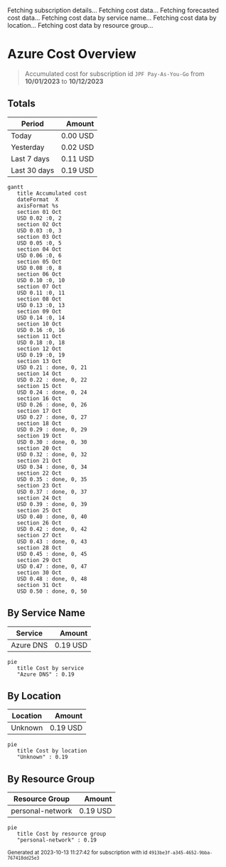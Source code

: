 Fetching subscription details...
Fetching cost data...
Fetching forecasted cost data...
Fetching cost data by service name...
Fetching cost data by location...
Fetching cost data by resource group...
# Azure Cost Overview

> Accumulated cost for subscription id `JPF Pay-As-You-Go` from **10/01/2023** to **10/12/2023**

## Totals

|Period|Amount|
|---|---:|
|Today|0.00 USD|
|Yesterday|0.02 USD|
|Last 7 days|0.11 USD|
|Last 30 days|0.19 USD|

```mermaid
gantt
   title Accumulated cost
   dateFormat  X
   axisFormat %s
   section 01 Oct
   USD 0.02 :0, 2
   section 02 Oct
   USD 0.03 :0, 3
   section 03 Oct
   USD 0.05 :0, 5
   section 04 Oct
   USD 0.06 :0, 6
   section 05 Oct
   USD 0.08 :0, 8
   section 06 Oct
   USD 0.10 :0, 10
   section 07 Oct
   USD 0.11 :0, 11
   section 08 Oct
   USD 0.13 :0, 13
   section 09 Oct
   USD 0.14 :0, 14
   section 10 Oct
   USD 0.16 :0, 16
   section 11 Oct
   USD 0.18 :0, 18
   section 12 Oct
   USD 0.19 :0, 19
   section 13 Oct
   USD 0.21 : done, 0, 21
   section 14 Oct
   USD 0.22 : done, 0, 22
   section 15 Oct
   USD 0.24 : done, 0, 24
   section 16 Oct
   USD 0.26 : done, 0, 26
   section 17 Oct
   USD 0.27 : done, 0, 27
   section 18 Oct
   USD 0.29 : done, 0, 29
   section 19 Oct
   USD 0.30 : done, 0, 30
   section 20 Oct
   USD 0.32 : done, 0, 32
   section 21 Oct
   USD 0.34 : done, 0, 34
   section 22 Oct
   USD 0.35 : done, 0, 35
   section 23 Oct
   USD 0.37 : done, 0, 37
   section 24 Oct
   USD 0.39 : done, 0, 39
   section 25 Oct
   USD 0.40 : done, 0, 40
   section 26 Oct
   USD 0.42 : done, 0, 42
   section 27 Oct
   USD 0.43 : done, 0, 43
   section 28 Oct
   USD 0.45 : done, 0, 45
   section 29 Oct
   USD 0.47 : done, 0, 47
   section 30 Oct
   USD 0.48 : done, 0, 48
   section 31 Oct
   USD 0.50 : done, 0, 50
```

## By Service Name

|Service|Amount|
|---|---:|
|Azure DNS|0.19 USD|

```mermaid
pie
   title Cost by service
   "Azure DNS" : 0.19
```

## By Location

|Location|Amount|
|---|---:|
|Unknown|0.19 USD|

```mermaid
pie
   title Cost by location
   "Unknown" : 0.19
```

## By Resource Group

|Resource Group|Amount|
|---|---:|
|personal-network|0.19 USD|

```mermaid
pie
   title Cost by resource group
   "personal-network" : 0.19
```

<sup>Generated at 2023-10-13 11:27:42 for subscription with id `4913be3f-a345-4652-9bba-767418dd25e3`</sup>
